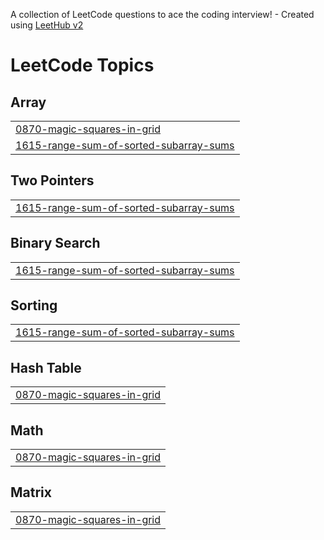 A collection of LeetCode questions to ace the coding interview! - Created using [LeetHub v2](https://github.com/arunbhardwaj/LeetHub-2.0)
<!---LeetCode Topics Start-->
# LeetCode Topics
## Array
|  |
| ------- |
| [0870-magic-squares-in-grid](https://github.com/rounakm535/leetcode/tree/master/0870-magic-squares-in-grid) |
| [1615-range-sum-of-sorted-subarray-sums](https://github.com/rounakm535/leetcode/tree/master/1615-range-sum-of-sorted-subarray-sums) |
## Two Pointers
|  |
| ------- |
| [1615-range-sum-of-sorted-subarray-sums](https://github.com/rounakm535/leetcode/tree/master/1615-range-sum-of-sorted-subarray-sums) |
## Binary Search
|  |
| ------- |
| [1615-range-sum-of-sorted-subarray-sums](https://github.com/rounakm535/leetcode/tree/master/1615-range-sum-of-sorted-subarray-sums) |
## Sorting
|  |
| ------- |
| [1615-range-sum-of-sorted-subarray-sums](https://github.com/rounakm535/leetcode/tree/master/1615-range-sum-of-sorted-subarray-sums) |
## Hash Table
|  |
| ------- |
| [0870-magic-squares-in-grid](https://github.com/rounakm535/leetcode/tree/master/0870-magic-squares-in-grid) |
## Math
|  |
| ------- |
| [0870-magic-squares-in-grid](https://github.com/rounakm535/leetcode/tree/master/0870-magic-squares-in-grid) |
## Matrix
|  |
| ------- |
| [0870-magic-squares-in-grid](https://github.com/rounakm535/leetcode/tree/master/0870-magic-squares-in-grid) |
<!---LeetCode Topics End-->
